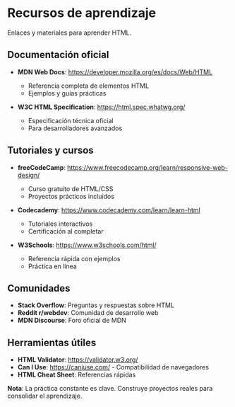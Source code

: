 # Recursos de aprendizaje

Enlaces y materiales para aprender HTML.

## Documentación oficial

- **MDN Web Docs**: https://developer.mozilla.org/es/docs/Web/HTML
  - Referencia completa de elementos HTML
  - Ejemplos y guías prácticas

- **W3C HTML Specification**: https://html.spec.whatwg.org/
  - Especificación técnica oficial
  - Para desarrolladores avanzados

## Tutoriales y cursos

- **freeCodeCamp**: https://www.freecodecamp.org/learn/responsive-web-design/
  - Curso gratuito de HTML/CSS
  - Proyectos prácticos incluidos

- **Codecademy**: https://www.codecademy.com/learn/learn-html
  - Tutoriales interactivos
  - Certificación al completar

- **W3Schools**: https://www.w3schools.com/html/
  - Referencia rápida con ejemplos
  - Práctica en línea

## Comunidades

- **Stack Overflow**: Preguntas y respuestas sobre HTML
- **Reddit r/webdev**: Comunidad de desarrollo web
- **MDN Discourse**: Foro oficial de MDN

## Herramientas útiles

- **HTML Validator**: https://validator.w3.org/
- **Can I Use**: https://caniuse.com/ - Compatibilidad de navegadores
- **HTML Cheat Sheet**: Referencias rápidas

**Nota**: La práctica constante es clave. Construye proyectos reales para consolidar el aprendizaje.